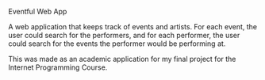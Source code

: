 Eventful Web App

A web application that keeps track of events and artists. For each event, the user could search for the performers, and for each performer, the user could search for the events the performer would be performing at.
  
  This was made as an academic application for my final project for the Internet Programming Course.
